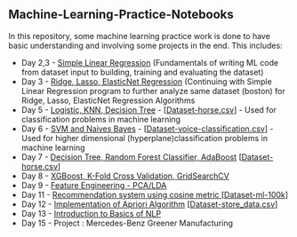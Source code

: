 ## Machine-Learning-Practice-Notebooks

In this repository, some machine learning practice work is done to have basic understanding and involving some projects in the end. This includes:

  * Day 2,3 - [Simple Linear Regression](https://github.com/worklifesg/Machine-Learning-Practice-Notebooks/blob/master/Machine_Learning_15Sept2020.ipynb) (Fundamentals of writing ML code from dataset input to building, training and evaluating the dataset)
  * Day 3 - [Ridge, Lasso, ElasticNet Regression](https://github.com/worklifesg/Machine-Learning-Practice-Notebooks/blob/master/Machine_Learning_16Sept2020.ipynb) (Continuing with Simple Linear Regression program to further analyze same dataset (boston) for Ridge, Lasso, ElasticNet Regression Algorithms
  * Day 5 - [Logistic, KNN, Decision Tree](https://github.com/worklifesg/Machine-Learning-Practice-Notebooks/blob/master/Machine_Learning_17Sept2020.ipynb) - [[Dataset-horse.csv](https://github.com/worklifesg/Machine-Learning-Practice-Notebooks/blob/master/horse.csv)] - Used for classification problems in machine learning
  * Day 6 - [SVM and Naives Bayes](https://github.com/worklifesg/Machine-Learning-Practice-Notebooks/blob/master/Machine_Learning_20Sept2020.ipynb) - [[Dataset-voice-classification.csv](https://github.com/worklifesg/Machine-Learning-Practice-Notebooks/blob/master/voice-classification.csv)] - Used for higher dimensional (hyperplane)classification problems in machine learning
  * Day 7 - [Decision Tree, Random Forest Classifier, AdaBoost](https://github.com/worklifesg/Machine-Learning-Practice-Notebooks/blob/master/Machine_Learning_20Sept2020.ipynb) [[Dataset-horse.csv](https://github.com/worklifesg/Machine-Learning-Practice-Notebooks/blob/master/horse.csv)]
  * Day 8 - [XGBoost, K-Fold Cross Validation, GridSearchCV](https://github.com/worklifesg/Machine-Learning-Practice-Notebooks/blob/master/Machine_Learning_22Sept2020.ipynb) 
  * Day 9 - [Feature Engineering - PCA/LDA ](https://github.com/worklifesg/Machine-Learning-Practice-Notebooks/blob/master/Machine_Learning_23Sept2020.ipynb) 
  * Day 11 - [Recommendation system using cosine metric ](https://github.com/worklifesg/Machine-Learning-Practice-Notebooks/blob/master/Machine_Learning_27Sept2020.ipynb) [[Dataset-ml-100k](https://github.com/worklifesg/Machine-Learning-Practice-Notebooks/blob/master/ml-100k.zip)]
  * Day 12 - [Implementation of Apriori Algorithm](https://github.com/worklifesg/Machine-Learning-Practice-Notebooks/blob/master/Machine_Learning_28Sept2020.ipynb) [[Dataset-store_data.csv](https://github.com/worklifesg/Machine-Learning-Practice-Notebooks/blob/master/store_data.csv)]
  * Day 13 - [Introduction to Basics of NLP](https://github.com/worklifesg/Machine-Learning-Practice-Notebooks/blob/master/Machine_Learning_29Sept2020.ipynb)
  * Day 15 - Project : Mercedes-Benz Greener Manufacturing 
